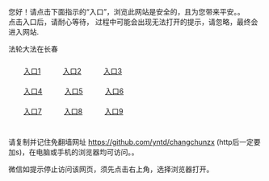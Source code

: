 您好！请点击下面指示的“入口”，浏览此网站是安全的，且为您带来平安。。 <br/>
点击入口后，请耐心等待， 过程中可能会出现无法打开的提示，请忽略，最终会进入网站. </br>

法轮大法在长春<br/>
<div style="padding:10px"><a style="margin:20px" target="_blank" href="https://d2k2fm808f4pwu.cloudfront.net/2Qpsp?uihumcyq" id="ccLink1" rel="nofollow">入口1</a> <a target="_blank" style="margin:20px" href="https://d3r2tbvtvfq1pu.cloudfront.net/2Qpsp?iiytgpsi" id="ccLink2" rel="nofollow">入口2</a> <a style="margin:20px" target="_blank" href="https://dm4kzz521eb2y.cloudfront.net/2Qpsp?mcjych" id="ccLink3" rel="nofollow">入口3</a></div>

<div style="padding:10px" ><a style="margin:20px" target="_blank" href="https://d2k2fm808f4pwu.cloudfront.net/2Qpsp?uihumcyq" id="ccLink4" rel="nofollow">入口4</a> <a style="margin:20px" href="https://d3r2tbvtvfq1pu.cloudfront.net/2Qpsp?iiytgpsi" target="_blank" id="ccLink5" rel="nofollow">入口5</a> <a style="margin:20px" href="https://dm4kzz521eb2y.cloudfront.net/2Qpsp?mcjych" target="_blank" id="ccLink6" rel="nofollow">入口6</a></div>

<div style="padding:10px"><a style="margin:20px" target="_blank" href="https://d2k2fm808f4pwu.cloudfront.net/2Qpsp?uihumcyq" id="ccLink7" rel="nofollow">入口7</a> <a style="margin:20px" href="https://d3r2tbvtvfq1pu.cloudfront.net/2Qpsp?iiytgpsi" target="_blank" id="ccLink8" rel="nofollow">入口8</a> <a style="margin:20px" target="_blank" href="https://dm4kzz521eb2y.cloudfront.net/2Qpsp?mcjych" id="ccLink9" rel="nofollow">入口9</a></div>

<br/>



请复制并记住免翻墙网址 https://github.com/yntd/changchunzx (http后一定要加s)，在电脑或手机的浏览器均可访问。。<br/>

微信如提示停止访问该网页，须先点击右上角，选择浏览器打开。
